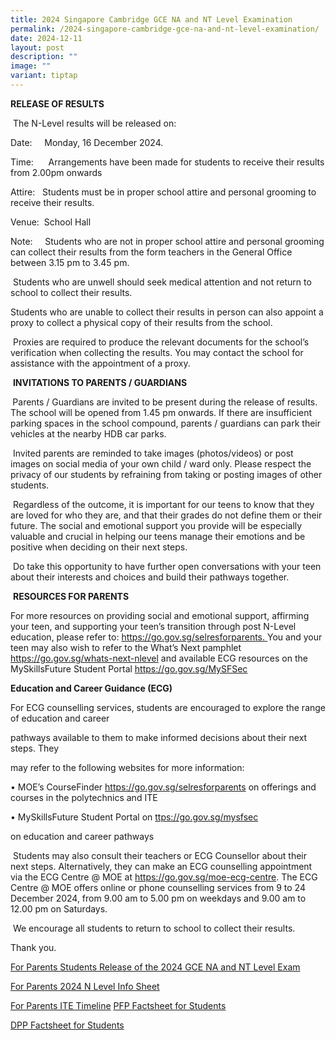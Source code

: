 ```yaml
---
title: 2024 Singapore Cambridge GCE NA and NT Level Examination
permalink: /2024-singapore-cambridge-gce-na-and-nt-level-examination/
date: 2024-12-11
layout: post
description: ""
image: ""
variant: tiptap
---
```

<p></p>
<p><strong>RELEASE OF RESULTS</strong>
</p>
<p>&nbsp;The N-Level results will be released on:</p>
<p>Date: &nbsp;&nbsp;&nbsp; Monday, 16 December 2024.</p>
<p>Time: &nbsp;&nbsp;&nbsp; &nbsp;Arrangements have been made for students
to receive their results from 2.00pm onwards</p>
<p>Attire: &nbsp; Students must be in proper school attire and personal grooming
to receive their results.</p>
<p>Venue:&nbsp; School Hall</p>
<p>Note: &nbsp;&nbsp;&nbsp; Students who are not in proper school attire
and personal grooming can collect their results from the form teachers
in the General Office between 3.15 pm to 3.45 pm.</p>
<p>&nbsp;Students who are unwell should seek medical attention and not return
to school to collect their results.</p>
<p>Students who are unable to collect their results in person can also appoint
a proxy to collect a physical copy of their results from the school.</p>
<p>&nbsp;Proxies are required to produce the relevant documents for the school’s
verification when collecting the results. You may contact the school for
assistance with the appointment of a proxy.</p>
<p>&nbsp;<strong>INVITATIONS TO PARENTS / GUARDIANS</strong>
</p>
<p><strong>&nbsp;</strong>Parents / Guardians are invited to be present during
the release of results. The school will be opened from 1.45 pm onwards.
If there are insufficient parking spaces in the school compound, parents
/ guardians can park their vehicles at the nearby HDB car parks.</p>
<p>&nbsp;Invited parents are reminded to take images (photos/videos) or post
images on social media of your own child / ward only. Please respect the
privacy of our students by refraining from taking or posting images of
other students.&nbsp;</p>
<p>&nbsp;Regardless of the outcome, it is important for our teens to know
that they are loved for who they are, and that their grades do not define
them or their future. The social and emotional support you provide will
be especially valuable and crucial in helping our teens manage their emotions
and be positive when deciding on their next steps.</p>
<p>&nbsp;Do take this opportunity to have further open conversations with
your teen about their interests and choices and build their pathways together.</p>
<p>&nbsp;<strong>RESOURCES FOR PARENTS</strong>
</p>
<p>For more resources on providing social and emotional support, affirming
your teen, and supporting your teen’s transition through post N-Level education,
please refer to: <a href="https://go.gov.sg/selresforparents" rel="noopener nofollow" target="_blank">https://go.gov.sg/selresforparents. </a>You
and your teen may also wish to refer to the What’s Next pamphlet <a href="https://go.gov.sg/whats-next-nlevel" rel="noopener nofollow" target="_blank">https://go.gov.sg/whats-next-nlevel</a> and
available ECG resources on the MySkillsFuture Student Portal <a href="https://go.gov.sg/MySFSec" rel="noopener nofollow" target="_blank">https://go.gov.sg/MySFSec</a>
</p>
<p></p>
<p><strong>Education and Career Guidance (ECG)</strong>
</p>
<p>For ECG counselling services, students are encouraged to explore the range
of education and career</p>
<p>pathways available to them to make informed decisions about their next
steps. They</p>
<p>may refer to the following websites for more information:</p>
<p>• MOE’s CourseFinder <a href="https://www.moe.gov.sg/education-in-sg/our-programmes/social-and-emotional-learning/sel-resources-for-parents" rel="noopener nofollow" target="_blank">https://go.gov.sg/selresforparents</a> on
offerings and courses in the polytechnics and ITE</p>
<p>• MySkillsFuture Student Portal on <a href="https://www.myskillsfuture.gov.sg/content/student/en/secondary.html" rel="noopener nofollow" target="_blank">ttps://go.gov.sg/mysfsec</a>
</p>
<p>on education and career pathways&nbsp; &nbsp;</p>
<p>&nbsp;Students may also consult their teachers or ECG Counsellor about
their next steps. Alternatively, they can make an ECG counselling appointment
via the ECG Centre @ MOE at <a href="https://form.gov.sg/65acbdaf19b4f200123054bb" rel="noopener nofollow" target="_blank">https://go.gov.sg/moe-ecg-centre</a>.
The ECG Centre @ MOE offers online or phone counselling services from 9
to 24 December 2024, from 9.00 am to 5.00 pm on weekdays and 9.00 am to
12.00 pm on Saturdays.</p>
<p>&nbsp;We encourage all students to return to school to collect their results.</p>
<p>Thank you.</p>
<p></p>
<p><a href="/files/Annoucements Attachments/2___For_Parents__Students__Release_of_the_2024_GCE_N_A___and_N_T__Level_Exam.pdf" rel="noopener nofollow" target="_blank">For Parents Students Release of the 2024 GCE NA and NT Level Exam</a>
</p>
<p><a href="/files/Annoucements Attachments/3___For_Parents__2024_N_Level_Info_Sheet.pdf" rel="noopener nofollow" target="_blank">For Parents 2024 N Level Info Sheet</a>
</p>
<p><a href="/files/Annoucements Attachments/4___for_Parents__ITE_Timeline__002_.pdf" rel="noopener nofollow" target="_blank">For Parents ITE Timeline</a>
<a href="/files/Annoucements Attachments/3b__PFP_Factsheet_for_Students.pdf" rel="noopener nofollow" target="_blank">PFP Factsheet for Students</a>
</p>
<p><a href="/files/Annoucements Attachments/4b__DPP_Factsheet_for_Students.pdf" rel="noopener nofollow" target="_blank">DPP Factsheet for Students</a>
</p>
<p></p>